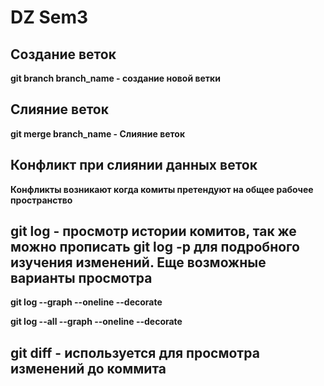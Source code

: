# DZ Sem3
## Создание веток

**git branch  branch_name - создание новой ветки**


## Слияние веток

**git merge branch_name - Слияние веток**


## Конфликт при слиянии данных веток

**Конфликты возникают когда комиты претендуют на общее рабочее пространство**


## git log - просмотр истории комитов, так же можно прописать git log -p для подробного изучения изменений. Еще возможные варианты просмотра 
**git log --graph --oneline --decorate**
 
 **git log --all --graph --oneline --decorate**


## git diff - используется для просмотра изменений до коммита

